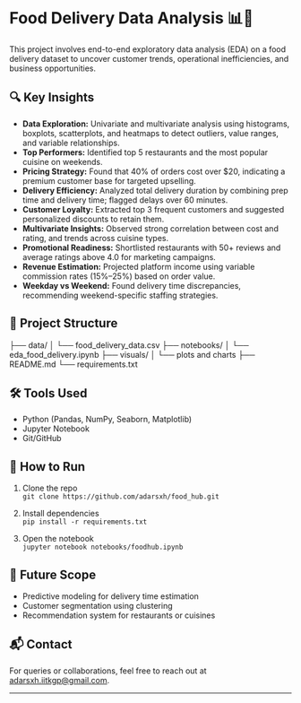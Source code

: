 # Food Delivery Data Analysis 📊🍔

This project involves end-to-end exploratory data analysis (EDA) on a food delivery dataset to uncover customer trends, operational inefficiencies, and business opportunities.

## 🔍 Key Insights

- **Data Exploration:** Univariate and multivariate analysis using histograms, boxplots, scatterplots, and heatmaps to detect outliers, value ranges, and variable relationships.
- **Top Performers:** Identified top 5 restaurants and the most popular cuisine on weekends.
- **Pricing Strategy:** Found that 40% of orders cost over $20, indicating a premium customer base for targeted upselling.
- **Delivery Efficiency:** Analyzed total delivery duration by combining prep time and delivery time; flagged delays over 60 minutes.
- **Customer Loyalty:** Extracted top 3 frequent customers and suggested personalized discounts to retain them.
- **Multivariate Insights:** Observed strong correlation between cost and rating, and trends across cuisine types.
- **Promotional Readiness:** Shortlisted restaurants with 50+ reviews and average ratings above 4.0 for marketing campaigns.
- **Revenue Estimation:** Projected platform income using variable commission rates (15%–25%) based on order value.
- **Weekday vs Weekend:** Found delivery time discrepancies, recommending weekend-specific staffing strategies.

## 📁 Project Structure

├── data/
│ └── food_delivery_data.csv
├── notebooks/
│ └── eda_food_delivery.ipynb
├── visuals/
│ └── plots and charts
├── README.md
└── requirements.txt


## 🛠️ Tools Used

- Python (Pandas, NumPy, Seaborn, Matplotlib)
- Jupyter Notebook
- Git/GitHub

## 🚀 How to Run

1. Clone the repo  
   `git clone https://github.com/adarsxh/food_hub.git`

2. Install dependencies  
   `pip install -r requirements.txt`

3. Open the notebook  
   `jupyter notebook notebooks/foodhub.ipynb`

## 📌 Future Scope

- Predictive modeling for delivery time estimation  
- Customer segmentation using clustering  
- Recommendation system for restaurants or cuisines

## 📬 Contact

For queries or collaborations, feel free to reach out at [adarsxh.iitkgp@gmail.com](mailto:adarsxh.iitkgp@gmail.com).

---



